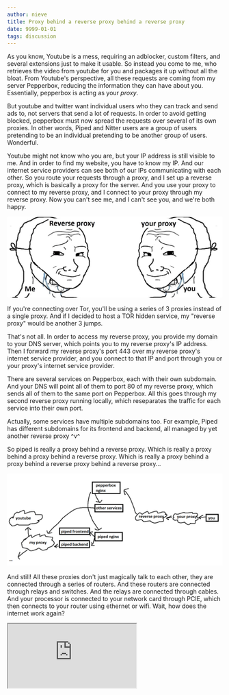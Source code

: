 ```yaml
---
author: nieve
title: Proxy behind a reverse proxy behind a reverse proxy
date: 9999-01-01
tags: discussion
---
```


As you know, Youtube is a mess, requiring an adblocker, custom filters, and several extensions just to make it usable. So instead you come to me, who retrieves the video from youtube for you and packages it up without all the bloat. From Youtube's perspective, all these requests are coming from my server Pepperbox, reducing the information they can have about you. Essentially, pepperbox is acting as your *proxy*.

But youtube and twitter want individual users who they can track and send ads to, not servers that send a lot of requests. In order to avoid getting blocked, pepperbox must now spread the requests over several of its own proxies. In other words, Piped and Nitter users are a group of users pretending to be an individual pretending to be another group of users. Wonderful.

Youtube might not know who you are, but your IP address is still visible to me. And in order to find my website, you have to know my IP. And our internet service providers can see both of our IPs communicating with each other. So you route your requests through a proxy, and I set up a reverse proxy, which is basically a proxy for the server. And you use your proxy to connect to my reverse proxy, and I connect to your proxy through my reverse proxy. Now you can't see me, and I can't see you, and we're both happy.

![proxy reverse proxy](/assets/images/2423p0.jpg)

If you're connecting over Tor, you'll be using a series of 3 proxies instead of a single proxy. And if I decided to host a TOR hidden service, my "reverse proxy" would be another 3 jumps.

That's not all. In order to access my reverse proxy, you provide my domain to your DNS server, which points you to my reverse proxy's IP address. Then I forward my reverse proxy's port 443 over my reverse proxy's internet service provider, and you connect to that IP and port through you or your proxy's internet service provider.

There are several services on Pepperbox, each with their own subdomain. And your DNS will point all of them to port 80 of my reverse proxy, which sends all of them to the same port on Pepperbox. All this goes through my second reverse proxy running locally, which reseparates the traffic for each service into their own port.

Actually, some services have multiple subdomains too. For example, Piped has different subdomains for its frontend and backend, all managed by yet another reverse proxy ^v^

So piped is really a proxy behind a reverse proxy. Which is really a proxy behind a proxy behind a reverse proxy. Which is really a proxy behind a proxy behind a reverse proxy behind a reverse proxy...

![proxyproxyproxy](/assets/images/oacuewifmyso.png)

And still! All these proxies don't just magically talk to each other, they are connected through a series of routers. And these routers are connected through relays and switches. And the relays are connected through cables. And your processor is connected to your network card through PCIE, which then connects to your router using ethernet or wifi. Wait, how does the internet work again?

<iframe src="https://piped.agew.tech/embed/watch?v=_cZC67wXUTs" class="w-full aspect-video" allowfullscreen>
